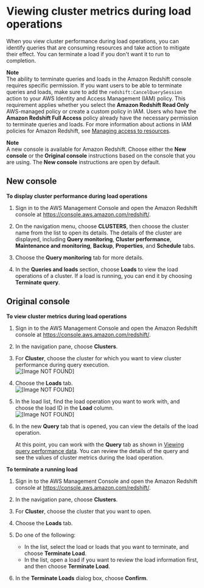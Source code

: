 # Viewing cluster metrics during load operations<a name="performance-metrics-loads"></a>

When you view cluster performance during load operations, you can identify queries that are consuming resources and take action to mitigate their effect\. You can terminate a load if you don't want it to run to completion\. 

**Note**  
The ability to terminate queries and loads in the Amazon Redshift console requires specific permission\. If you want users to be able to terminate queries and loads, make sure to add the `redshift:CancelQuerySession` action to your AWS Identity and Access Management \(IAM\) policy\. This requirement applies whether you select the **Amazon Redshift Read Only** AWS\-managed policy or create a custom policy in IAM\. Users who have the **Amazon Redshift Full Access** policy already have the necessary permission to terminate queries and loads\. For more information about actions in IAM policies for Amazon Redshift, see [Managing access to resources](redshift-iam-access-control-overview.md#redshift-iam-accesscontrol-managingaccess)\.

**Note**  
A new console is available for Amazon Redshift\. Choose either the **New console** or the **Original console** instructions based on the console that you are using\. The **New console** instructions are open by default\.

## New console<a name="cluster-load-metrics"></a>

**To display cluster performance during load operations**

1. Sign in to the AWS Management Console and open the Amazon Redshift console at [https://console\.aws\.amazon\.com/redshift/](https://console.aws.amazon.com/redshift/)\.

1. On the navigation menu, choose **CLUSTERS**, then choose the cluster name from the list to open its details\. The details of the cluster are displayed, including **Query monitoring**, **Cluster performance**, **Maintenance and monitoring**, **Backup**, **Properties**, and **Schedule** tabs\.

1. Choose the **Query monitoring** tab for more details\. 

1. In the **Queries and loads** section, choose **Loads** to view the load operations of a cluster\. If a load is running, you can end it by choosing **Terminate query**\.

## Original console<a name="cluster-load-metrics-originalconsole"></a>

**To view cluster metrics during load operations**

1. Sign in to the AWS Management Console and open the Amazon Redshift console at [https://console\.aws\.amazon\.com/redshift/](https://console.aws.amazon.com/redshift/)\.

1. In the navigation pane, choose **Clusters**\.

1. For **Cluster**, choose the cluster for which you want to view cluster performance during query execution\.  
![\[Image NOT FOUND\]](http://docs.aws.amazon.com/redshift/latest/mgmt/images/cm-metrics-10.png)

1. Choose the **Loads** tab\.  
![\[Image NOT FOUND\]](http://docs.aws.amazon.com/redshift/latest/mgmt/images/cm-metrics-110.png)

1. In the load list, find the load operation you want to work with, and choose the load ID in the **Load** column\.  
![\[Image NOT FOUND\]](http://docs.aws.amazon.com/redshift/latest/mgmt/images/cm-metrics-120.png)

1. In the new **Query** tab that is opened, you can view the details of the load operation\.

   At this point, you can work with the **Query** tab as shown in [Viewing query performance data](performance-metrics-queries.md)\. You can review the details of the query and see the values of cluster metrics during the load operation\.

**To terminate a running load**

1. Sign in to the AWS Management Console and open the Amazon Redshift console at [https://console\.aws\.amazon\.com/redshift/](https://console.aws.amazon.com/redshift/)\.

1. In the navigation pane, choose **Clusters**\.

1. For **Cluster**, choose the cluster that you want to open\.

1. Choose the **Loads** tab\.

1. Do one of the following:
   + In the list, select the load or loads that you want to terminate, and choose **Terminate Load**\.
   + In the list, open a load if you want to review the load information first, and then choose **Terminate Load**\.

1. In the **Terminate Loads** dialog box, choose **Confirm**\.